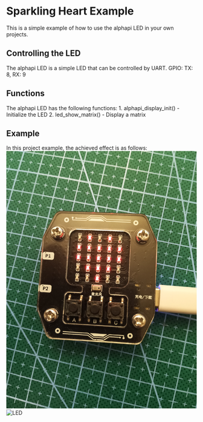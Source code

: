 # Sparkling Heart Example

This is a simple example of how to use the alphapi LED in your own projects.

## Controlling the LED

The alphapi LED is a simple LED that can be controlled by UART.
GPIO: TX: 8, RX: 9

## Functions

The alphapi LED has the following functions:
    1. alphapi_display_init() - Initialize the LED
    2. led_show_matrix() - Display a matrix

## Example

In this project example, the achieved effect is as follows:
![LED](./images/pic1.jpg "Markdown")
![LED](./images/pic2.jpg "Markdown")